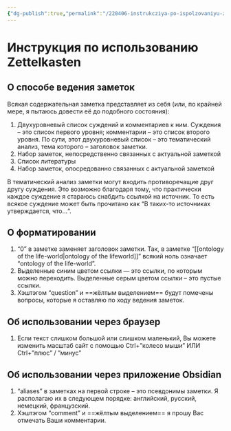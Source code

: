 ```yaml
---
{"dg-publish":true,"permalink":"/220406-instrukcziya-po-ispolzovaniyu-zettelkasten/","dgHomeLink":false,"dgPassFrontmatter":false}
---
```


# Инструкция по использованию Zettelkasten

## О способе ведения заметок
Всякая содержательная заметка представляет из себя (или, по крайней мере, я пытаюсь довести её до подобного состояния):
1. Двухуровневый список суждений и комментариев к ним. Суждения – это список первого уровня; комментарии – это список второго уровня. По сути, этот двухуровневый список – это тематический анализ, тема которого – заголовок заметки.
2. Набор заметок, непосредственно связанных с актуальной заметкой
3. Список литературы
4. Набор заметок, опосредованно связанных с актуальной заметкой

В тематический анализ заметки могут входить противоречащие друг другу суждения. Это возможно благодаря тому, что практически каждое суждение я стараюсь снабдить ссылкой на источник. То есть всякое суждение может быть прочитано как “В таких-то источниках утверждается, что…“.


## О форматировании
1. “0” в заметке заменяет заголовок заметки. Так, в заметке “[[ontology of the life-world|ontology of the lifeworld]]” всякий ноль означает “ontology of the life-world”.
2. Выделенные синим цветом ссылки — это ссылки, по которым можно переходить. Выделенные серым цветом ссылки – это пустые ссылки.
3. Хэштэгом “question” и ==жёлтым выделением== будут помечены вопросы, которые я оставляю по ходу ведения заметок.

## Об использовании через браузер
1. Если текст слишком большой или слишком маленький, Вы можете изменить масштаб сайт с помощью Ctrl+”колесо мыши” ИЛИ Ctrl+”плюс” / ”минус”

## Об использовании через приложение Obsidian
1. “aliases” в заметках на первой строке – это псевдонимы заметки. Я располагаю их в следующем порядке: английский, русский, немецкий, французский.
2. Хэштэгом “comment” и ==жёлтым выделением== я прошу Вас отмечать Ваши комментарии.
